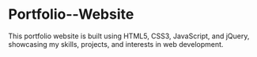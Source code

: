 # Portfolio--Website
This portfolio website is built using HTML5, CSS3, JavaScript, and jQuery, showcasing my skills, projects, and interests in web development.
